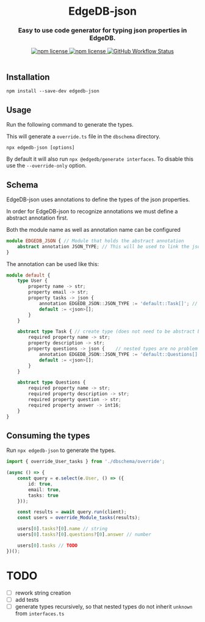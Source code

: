 <div align="center">
	<h1>EdgeDB-json</h1>
	<h3>Easy to use code generator for typing json properties in EdgeDB.</h3>
	<a href="https://www.npmjs.com/package/edgedb-json">
		<img alt="npm license" src="https://img.shields.io/npm/l/edgedb-json">
	</a>
	<a href="https://www.npmjs.com/package/edgedb-json">
		<img alt="npm license" src="https://img.shields.io/npm/v/edgedb-json">
	</a>
	<a href="https://www.npmjs.com/package/edgedb-json">
		<img alt="GitHub Workflow Status" src="https://img.shields.io/github/actions/workflow/status/mc-0bit/edgedb-json/main.yml">
	</a>
</div>

<br>

## Installation

```
npm install --save-dev edgedb-json
```

## Usage

Run the following command to generate the types.

This will generate a `override.ts` file in the `dbschema` directory.

```
npx edgedb-json [options]
```

By default it will also run `npx @edgedb/generate interfaces`. To disable this use the `--override-only` option.

## Schema

EdgeDB-json uses annotations to define the types of the json properties.

In order for EdgeDB-json to recognize annotations we must define a abstract annotation first.

Both the module name as well as annotation name can be configured

```ts
module EDGEDB_JSON { // Module that holds the abstract annotation
    abstract annotation JSON_TYPE; // This will be used to link the json property to a type
}
```

The annotation can be used like this:

```ts
module default {
    type User {
        property name -> str;
        property email -> str;
        property tasks -> json {
            annotation EDGEDB_JSON::JSON_TYPE := 'default::Task[]'; // Needs to directly reference the type in the style of `module::type` // Add [] at the end to make it behave like a link
            default := <json>[];
        }
    }

    abstract type Task { // create type (does not need to be abstract but helps to differentiate between types)
        required property name -> str;
        property description -> str;
        property questions -> json {    // nested types are no problem as well
            annotation EDGEDB_JSON::JSON_TYPE := 'default::Questions[]';
            default := <json>[];
        }
    }

    abstract type Questions {
        required property name -> str;
        required property description -> str;
        required property question -> str;
        required property answer -> int16;
    }
}
```

## Consuming the types

Run `npx edgedb-json` to generate the types.

```ts
import { override_User_tasks } from './dbschema/override';

(async () => {
	const query = e.select(e.User, () => ({
		id: true,
		email: true,
		tasks: true
	}));

	const results = await query.run(client);
	const users = override_Module_tasks(results);

    users[0].tasks?[0].name // string
    users[0].tasks?[0].questions?[0].answer // number

    users[0].tasks // TODO
})();
```

# TODO

- [ ] rework string creation
- [ ] add tests
- [ ] generate types recursively, so that nested types do not inherit `unknown` from `interfaces.ts`
